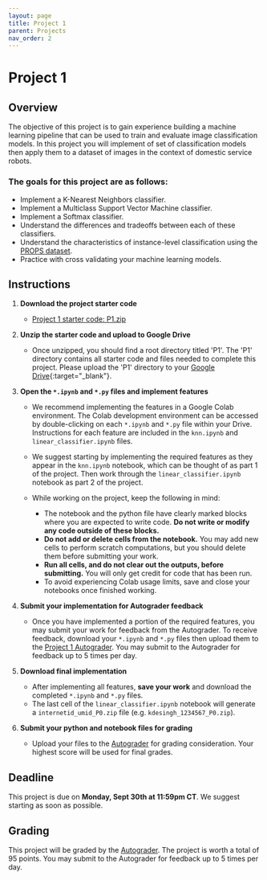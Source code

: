 ```yaml
---
layout: page
title: Project 1
parent: Projects
nav_order: 2
---
```

 
# Project 1

## Overview
The objective of this project is to gain experience building a machine learning pipeline that can be used to train and evaluate image classification models. In this project you will implement of set of classification models then apply them to a dataset of images in the context of domestic service robots.

### The goals for this project are as follows:
 - Implement a K-Nearest Neighbors classifier.
 - Implement a Multiclass Support Vector Machine classifier.
 - Implement a Softmax classifier.
 - Understand the differences and tradeoffs between each of these classifiers.
 - Understand the characteristics of instance-level classification using the [PROPS dataset](/CSCI5980-F24-DeepRob/datasets/props-classification/).
 - Practice with cross validating your machine learning models.


## Instructions

1. <b>Download the project starter code</b>
    - [Project 1 starter code: P1.zip](https://drive.google.com/file/d/1CDoSmhZnuST1mvS_qH7d1s-4KBMMX7i5/view?usp=sharing)

2. <b>Unzip the starter code and upload to Google Drive</b>
    - Once unzipped, you should find a root directory titled 'P1'. The 'P1' directory contains all starter code and files needed to complete this project. Please upload the 'P1' directory to your [Google Drive](https://drive.google.com/){:target="_blank"}.

3. <b>Open the `*.ipynb` and `*.py` files and implement features</b>
    - We recommend implementing the features in a Google Colab environment. The Colab development environment can be accessed by double-clicking on each `*.ipynb` and `*.py` file within your Drive. Instructions for each feature are included in the `knn.ipynb` and `linear_classifier.ipynb` files.

    - We suggest starting by implementing the required features as they appear in the `knn.ipynb` notebook, which can be thought of as part 1 of the project. Then work through the `linear_classifier.ipynb` notebook as part 2 of the project.

    - While working on the project, keep the following in mind:

        - The notebook and the python file have clearly marked blocks where you are expected to write code. <b>Do not write or modify any code outside of these blocks.</b>
        - <b>Do not add or delete cells from the notebook.</b> You may add new cells to perform scratch computations, but you should delete them before submitting your work.
        - <b>Run all cells, and do not clear out the outputs, before submitting.</b> You will only get credit for code that has been run.
        - To avoid experiencing Colab usage limits, save and close your notebooks once finished working.

4. <b>Submit your implementation for Autograder feedback</b>

    - Once you have implemented a portion of the required features, you may submit your work for feedback from the Autograder. To receive feedback, download your `*.ipynb` and `*.py` files then upload them to the [Project 1 Autograder](https://cse-ag-csci5980.cs.umn.edu/web/project/6). You may submit to the Autograder for feedback up to 5 times per day.

5. <b>Download final implementation</b>
    - After implementing all features, <b>save your work</b> and download the completed `*.ipynb` and `*.py` files. 
    - The last cell of the `linear_classifier.ipynb` notebook will generate a `internetid_umid_P0.zip` file (e.g. `kdesingh_1234567_P0.zip`). 
    <!-- The zip file should include `knn.ipynb`, `knn.py`, `linear_classifier.ipynb`, `linear_classifier.py`, `svm_best_model.pt`, and `softmax_best_model.pt` for this assignment. -->

6. <b>Submit your python and notebook files for grading</b>
    - Upload your files to the [Autograder](https://cse-ag-csci5980.cs.umn.edu/web/project/6) for grading consideration. Your highest score will be used for final grades.

## Deadline

This project is due on <b>Monday, Sept 30th at 11:59pm CT</b>. We suggest starting as soon as possible.

## Grading

This project will be graded by the [Autograder](https://cse-ag-csci5980.cs.umn.edu/web/project/6). The project is worth a total of 95 points. You may submit to the Autograder for feedback up to 5 times per day.

